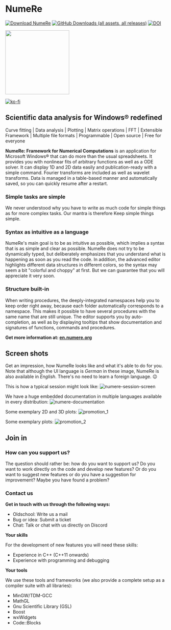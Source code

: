 # NumeRe

[![Download NumeRe](https://img.shields.io/sourceforge/dt/numere?logo=sourceforge)](https://sourceforge.net/projects/numere/files/latest/download)
[![GitHub Downloads (all assets, all releases)](https://img.shields.io/github/downloads/numere-org/NumeRe/total?logo=github)](https://github.com/numere-org/NumeRe/releases)
[![DOI](https://zenodo.org/badge/DOI/10.5281/zenodo.10617502.svg)](https://doi.org/10.5281/zenodo.10617502)

<img src="https://sourceforge.net/cdn/syndication/badge_img/2548459/oss-community-choice-black" width="200px" />

[![ko-fi](https://ko-fi.com/img/githubbutton_sm.svg)](https://ko-fi.com/numere)

## Scientific data analysis for Windows® redefined

Curve fitting | Data analysis | Plotting | Matrix operations | FFT | Extensible Framework | Multiple file formats | Programmable | Open source | Free for everyone

**NumeRe: Framework for Numerical Computations** is an application for Microsoft Windows® that can do more than the usual spreadsheets. It provides you with
nonlinear fits of arbitrary functions as well as a ODE solver. It can display 1D and 2D data easily and publication-ready with a simple command. Fourier
transforms are included as well as wavelet transforms. Data is managed in a table-based manner and automatically saved, so you can quickly resume after a
restart.

### Simple tasks are simple

We never understood why you have to write as much code for simple things as for more complex tasks. Our mantra is therefore Keep simple things simple.

### Syntax as intuitive as a language

NumeRe's main goal is to be as intuitive as possible, which implies a syntax that is as simple and clear as possible. NumeRe does not try to be dynamically
typed, but deliberately emphasizes that you understand what is happening as soon as you read the code. In addition, the advanced editor highlights different
data structures in different colors, so the syntax may seem a bit "colorful and choppy" at first. But we can guarantee that you will appreciate it very soon.

### Structure built-in

When writing procedures, the deeply-integrated namespaces help you to keep order right away, because each folder automatically corresponds to a namespace.
This makes it possible to have several procedures with the same name that are still unique. The editor supports you by auto-completion, as well as by
displaying tooltips that show documentation and signatures of functions, commands and procedures.

**Get more information at: [en.numere.org](https://en.numere.org)**

## Screen shots

Get an impression, how NumeRe looks like and what it's able to do for you. Note that although the UI language is *German* in these image, NumeRe is also available in *English*. There's no need to learn a foreign language. 😉

This is how a typical session might look like:
![numere-session-screen](https://github.com/numere-org/NumeRe/assets/87755490/f6418ddc-eebc-4a47-9de4-d9c467b01d27)

We have a huge embedded documentation in multiple languages available in every distribution:
![numere-documentation](https://github.com/numere-org/NumeRe/assets/87755490/dbf8a8fd-3f73-4588-95a8-75347a262f12)

Some exemplary 2D and 3D plots:
![promotion_1](https://github.com/numere-org/NumeRe/assets/87755490/9af0939d-d3d6-4104-8938-1cafe550f1f9)

Some exemplary plots:
![promotion_2](https://github.com/numere-org/NumeRe/assets/87755490/1ac3056c-85df-4d44-8555-7647fdda7c0c)

## Join in

### How can you support us?

The question should rather be: how do you want to support us? Do you want to work directly on the code and develop new features? Or do you want to suggest
new features or do you have a suggestion for improvement? Maybe you have found a problem?

### Contact us

**Get in touch with us through the following ways:**
- Oldschool: Write us a mail
- Bug or idea: Submit a ticket
- Chat: Talk or chat with us directly on Discord

**Your skills**

For the development of new features you will need these skills:
- Experience in C++ (C++11 onwards)
- Experience with programming and debugging

**Your tools**

We use these tools and frameworks (we also provide a complete setup as a compiler suite with all libraries):
- MinGW/TDM-GCC
- MathGL
- Gnu Scientific Library (GSL)
- Boost
- wxWidgets
- Code::Blocks
